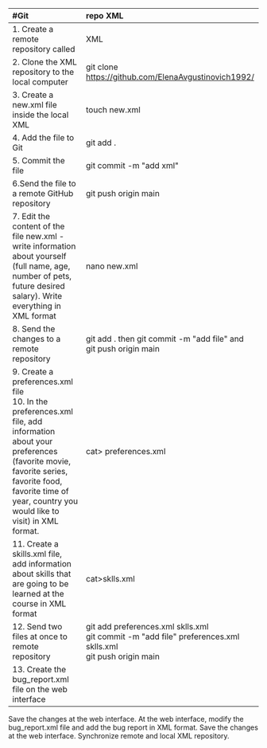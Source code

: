 
 #Git                                                                                                                                                                                                                                                                                                                                                          | repo XML                                                                                       |
:--------------------------------------------------------------------------------------------------------------------------------------------------------------------------------------------------------------------------------------------------------------------------------------------------------------------------------------------------------------|:-----------------------------------------------------------------------------------------------
| 1. Create a remote repository called                                                                                                                                                                                                                                                                                                                          | XML                                                                                            |
| 2. Clone the XML repository to the local computer                                                                                                                                                                                                                                                                                                             | git clone https://github.com/ElenaAvgustinovich1992/                                           |
| 3. Create a new.xml file inside the local XML                                                                                                                                                                                                                                                                                                                 | touch new.xml                                                                                  |
| 4. Add the file to Git                                                                                                                                                                                                                                                                                                                                        | git add .                                                                                      |
| 5. Commit the file                                                                                                                                                                                                                                                                                                                                            | git commit -m "add xml"                                                                        |
| 6.Send the file to a remote GitHub repository                                                                                                                                                                                                                                                                                                                 | git push origin main                                                                           |
| 7. Edit the content of the file new.xml - write information about yourself (full name, age, number of pets, future desired salary). Write everything in XML format                                                                                                                                                                                            | nano new.xml                                                                                   |
| 8. Send the changes to a remote repository                                                                                                                                                                                                                                                                                                                    | git add .  then git commit -m "add file" and git push origin main                              |
| 9. Create a preferences.xml file <br/> 10. In the preferences.xml file, add information about your preferences (favorite movie, favorite series, favorite food, favorite time of year, country you would like to visit) in XML format.| cat> preferences.xml                                                                           |  
| 11. Create a skills.xml file, add information about skills that are going to be learned at the course in XML format | cat>sklls.xml                                                                                  |
| 12. Send two files at once to remote repository | git add preferences.xml sklls.xml<br/> git commit -m "add file" preferences.xml sklls.xml<br/>git push origin main |
| 13. Create the bug_report.xml file on the web interface | 








Save the changes at the web interface.
At the web interface, modify the bug_report.xml file and add the bug report in XML format.
Save the changes at the web interface.
Synchronize remote and local XML repository.